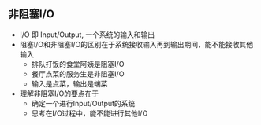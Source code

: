 ## 非阻塞I/O
- I/O 即 Input/Output, 一个系统的输入和输出
- 阻塞I/O和非阻塞I/O的区别在于系统接收输入再到输出期间，能不能接收其他输入
  - 排队打饭的食堂阿姨是阻塞I/O
  - 餐厅点菜的服务生是非阻塞I/O 
  - 输入是点菜，输出是端菜
- 理解非阻塞I/O的要点在于
  - 确定一个进行Input/Output的系统
  - 思考在I/O过程中，能不能进行其他I/O


